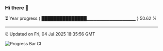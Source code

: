 ### Hi there 👋

⏳ Year progress { ███████████████▁▁▁▁▁▁▁▁▁▁▁▁▁▁▁ } 50.62 %

---

⏰ Updated on Fri, 04 Jul 2025 18:35:56 GMT

![Progress Bar CI](https://github.com/DhruviPatel157/GitHub-Actions-Demo/workflows/Progress%20Bar%20CI/badge.svg)
